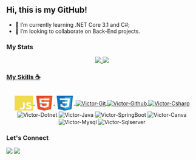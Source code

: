 ## Hi, this is my GitHub!

- 🌱 I’m currently learning .NET Core 3.1 and C#; 
- 👯 I’m looking to collaborate on Back-End projects. 
 
### My Stats
<div align="center">
  <a href="https://github.com/rodriguesvictor">
  <img height="180em" src="https://github-readme-stats.vercel.app/api?username=rodriguesvictor&show_icons=true&theme=blue-green&include_all_commits=true&count_private=true"/>
  <img height="180em" src="https://github-readme-stats.vercel.app/api/top-langs/?username=rodriguesvictor&layout=compact&langs_count=7&theme=blue-green"/>
</div>
 
 ### My Skills ☕
<div align="center" style="display: inline_block"><br>
  <img align="center" alt="Victor-Js" height="40" width="50" src="https://raw.githubusercontent.com/devicons/devicon/master/icons/javascript/javascript-plain.svg">
  <img align="center" alt="Victor-HTML" height="40" width="50" src="https://raw.githubusercontent.com/devicons/devicon/master/icons/html5/html5-original.svg">
  <img align="center" alt="Victor-CSS" height="40" width="50" src="https://raw.githubusercontent.com/devicons/devicon/master/icons/css3/css3-original.svg">
  <img align="center" alt="Victor-Git" height="40" width="50" src="https://cdn.jsdelivr.net/gh/devicons/devicon/icons/git/git-original.svg">
  <img align="center" alt="Victor-Github" height="40" width="50" src="https://cdn.jsdelivr.net/gh/devicons/devicon/icons/github/github-original.svg">
 <a href="https://docs.microsoft.com/pt-br/dotnet/csharp/">
  <img align="center" alt="Victor-Csharp" height="40" width="50" src="https://cdn.jsdelivr.net/gh/devicons/devicon/icons/csharp/csharp-line.svg">
  </a>
   <img align="center" alt="Victor-Dotnet" height="40" width="50" src="https://cdn.jsdelivr.net/gh/devicons/devicon/icons/dotnetcore/dotnetcore-original.svg">
   <img align="center" alt="Victor-Java" height="40" width="50" src="https://cdn.jsdelivr.net/gh/devicons/devicon/icons/java/java-original.svg">
    <img align="center" alt="Victor-SpringBoot" height="40" width="50" src="https://cdn.jsdelivr.net/gh/devicons/devicon/icons/spring/spring-original.svg">
     <img align="center" alt="Victor-Canva" height="40" width="50" src="https://cdn.jsdelivr.net/gh/devicons/devicon/icons/canva/canva-original.svg">
      <img align="center" alt="Victor-Mysql" height="40" width="50" src="https://cdn.jsdelivr.net/gh/devicons/devicon/icons/mysql/mysql-plain.svg">
      <img align="center" alt="Victor-Sqlserver" height="40" width="50" src="https://cdn.jsdelivr.net/gh/devicons/devicon/icons/microsoftsqlserver/microsoftsqlserver-plain.svg">
</div>
 
 ### Let's Connect 
 <div> 
  <a href = "mailto:victordarkiin@gmail.com"><img src="https://img.shields.io/badge/-Gmail-%23333?style=for-the-badge&logo=gmail&logoColor=white" target="_blank"></a>
  <a href="https://www.linkedin.com/in/victorodb" target="_blank"><img src="https://img.shields.io/badge/-LinkedIn-%230077B5?style=for-the-badge&logo=linkedin&logoColor=white" target="_blank"></a> 
</div>
